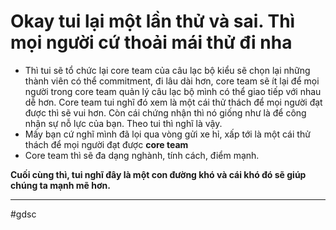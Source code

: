 # Okay tui lại một lần thử và sai. Thì mọi người cứ thoải mái thử đi nha

- Thì tui sẽ tổ chức lại core team của câu lạc bộ kiểu sẽ chọn lại những thành viên có thể commitment, đi lâu dài hơn, core team sẽ ít lại để mọi người trong core team quản lý câu lạc bộ mình có thể giao tiếp với nhau dễ hơn. Core team tui nghĩ đó xem là một cái thử thách để mọi người đạt được thì sẽ vui hơn. Còn cái chứng nhận thì nó giống như là để công nhận sự nỗ lực của bạn. Theo tui thì nghĩ là vậy.
- Mấy bạn cứ nghĩ mình đã lọi qua vòng gửi xe hỉ, xấp tới là một cái thử thách để mọi người đạt được **core team**
- Core team thì sẽ đa dạng nghành, tính cách, điểm mạnh.

**Cuối cùng thì, tui nghĩ đây là một con đường khó và cái khó đó sẽ giúp chúng ta mạnh mẽ hơn.**

---
#gdsc

